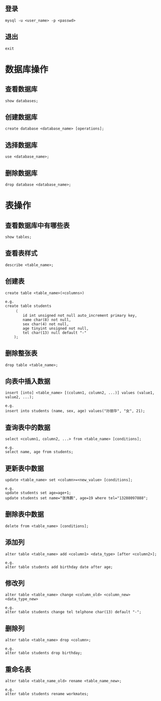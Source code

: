 ## 登录

```
mysql -u <user_name> -p <passwd>
```
## 退出

```
exit
```

# 数据库操作

## 查看数据库

```
show databases;
```

## 创建数据库

```
create database <database_name> [operations];
```

## 选择数据库

```
use <database_name>;
```

## 删除数据库

```
drop database <database_name>;
```

# 表操作

## 查看数据库中有哪些表

```
show tables;
```

## 查看表样式

```
describe <table_name>;
```

## 创建表

```
create table <table_name>(<columns>)

e.g.
create table students
	（
		id int unsigned not null auto_increment primary key,
		name char(8) not null,
		sex char(4) not null,
		age tinyint unsigned not null,
		tel char(13) null default "-"
	);
```

## 删除整张表

```
drop table <table_name>;
```

## 向表中插入数据

```
insert [into] <table_name> [(column1, column2, ...)] values (value1, value2, ...);

e.g.
insert into students (name, sex, age) values("孙丽华", "女", 21);
```

## 查询表中的数据

```
select <column1, column2, ...> from <table_name> [conditions];

e.g.
select name, age from students;
```

## 更新表中数据

```
update <table_name> set <column>=<new_value> [conditions];

e.g.
update students set age=age+1;
update students set name="张伟鹏", age=19 where tel="13288097888"; 
```

## 删除表中数据

```
delete from <table_name> [conditions];
```

## 添加列

```
alter table <table_name> add <column1> <data_type> [after <column2>];

e.g.
alter table students add birthday date after age;
```

## 修改列

```
alter table <table_name> change <column_old> <column_new> <data_type_new>

e.g.
alter table students change tel telphone char(13) default "-";
```

## 删除列

```
alter table <table_name> drop <column>;

e.g.
alter table students drop birthday;
```

## 重命名表

```
alter table <table_name_old> rename <table_name_new>;

e.g.
alter table students rename workmates;
```


